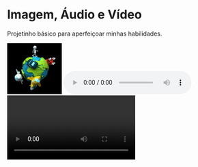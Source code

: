 # Imagem, Áudio e Vídeo
Projetinho básico para aperfeiçoar minhas habilidades.

<img src="img/cartoon.gif">

<audio controls autoplay>
    <source src="audios/Loreena_Mckennitt_Snow_56bit.mp3">
</audio>

<video controls autoplay>
    <source src="videos/Mar - 13704.mp4">
</video>
